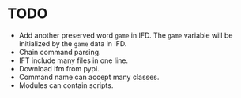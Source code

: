 # TODO

- Add another preserved word `game` in IFD. The `game` variable will be initialized by the `game` data in IFD.
- Chain command parsing.
- IFT include many files in one line.
- Download ifm from pypi.
- Command name can accept many classes.
- Modules can contain scripts.